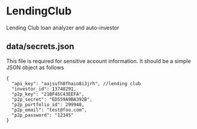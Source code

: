 LendingClub
===========

Lending Club loan analyzer and auto-investor

## data/secrets.json

This file is required for sensitive account information.
It should be a simple JSON object as follows

```
{
  "api_key": "aajsufh8fhaio8i3jrh", //lending club
  "investor_id": 13748291,
  "p2p_key": "21BF45C43EEFA",
  "p2p_secret": "ED559A9BA392B",
  "p2p_portfolio_id": 299948,
  "p2p_email": "test@foo.com",
  "p2p_password": "12345"
}
```

